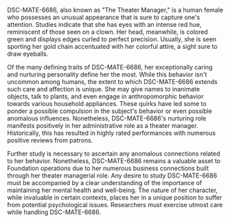 DSC-MATE-6686, also known as "The Theater Manager," is a human female who possesses an unusual appearance that is sure to capture one's attention. Studies indicate that she has eyes with an intense red hue, reminiscent of those seen on a clown. Her head, meanwhile, is colored green and displays edges curled to perfect precision. Usually, she is seen sporting her gold chain accentuated with her colorful attire, a sight sure to draw eyeballs. 

Of the many defining traits of DSC-MATE-6686, her exceptionally caring and nurturing personality define her the most. While this behavior isn't uncommon among humans, the extent to which DSC-MATE-6686 extends such care and affection is unique. She may give names to inanimate objects, talk to plants, and even engage in anthropomorphic behavior towards various household appliances. These quirks have led some to ponder a possible compulsion in the subject's behavior or even possible anomalous influences. Nonetheless, DSC-MATE-6686's nurturing role manifests positively in her administrative role as a theater manager. Historically, this has resulted in highly rated performances with numerous positive reviews from patrons. 

Further study is necessary to ascertain any anomalous connections related to her behavior. Nonetheless, DSC-MATE-6686 remains a valuable asset to Foundation operations due to her numerous business connections built through her theater managerial role. Any desire to study DSC-MATE-6686 must be accompanied by a clear understanding of the importance of maintaining her mental health and well-being. The nature of her character, while invaluable in certain contexts, places her in a unique position to suffer from potential psychological issues. Researchers must exercise utmost care while handling DSC-MATE-6686.